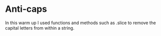 Anti-caps
===========


In this warm up I used functions and methods such as .slice to remove the capital letters from within a string.